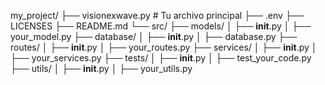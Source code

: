 my_project/
    ├── visionexwave.py  # Tu archivo principal
    ├── .env
    ├── LICENSES
    ├── README.md
    └── src/
        ├── models/
        │   ├── __init__.py
        │   ├── your_model.py
        ├── database/
        │   ├── __init__.py
        │   ├── database.py
        ├── routes/
        │   ├── __init__.py
        │   ├── your_routes.py
        ├── services/
        │   ├── __init__.py
        │   ├── your_services.py
    ├── tests/
    │   ├── __init__.py
    │   ├── test_your_code.py
    ├── utils/
    │   ├── __init__.py
    │   ├── your_utils.py
